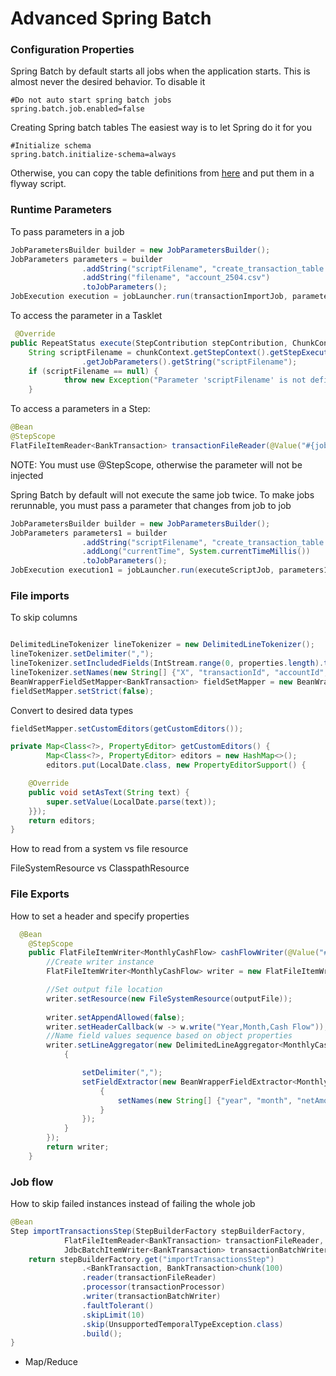 # Advanced Spring Batch

### Configuration Properties

Spring Batch by default starts all jobs when the application starts. 
This is almost never the desired behavior. To disable it

```
#Do not auto start spring batch jobs
spring.batch.job.enabled=false
```

Creating Spring batch tables
The easiest way is to let Spring do it for you

```
#Initialize schema
spring.batch.initialize-schema=always
```

Otherwise, you can copy the table definitions from
[here](https://docs.spring.io/spring-batch/docs/3.0.x/reference/html/metaDataSchema.html)
and put them in a flyway script.

### Runtime Parameters

To pass parameters in a job 
```java
JobParametersBuilder builder = new JobParametersBuilder();
JobParameters parameters = builder
                .addString("scriptFilename", "create_transaction_table.sql")
                .addString("filename", "account_2504.csv")
                .toJobParameters();
JobExecution execution = jobLauncher.run(transactionImportJob, parameters);
```

To access the parameter in a Tasklet 

```java
 @Override
public RepeatStatus execute(StepContribution stepContribution, ChunkContext chunkContext) throws Exception {
    String scriptFilename = chunkContext.getStepContext().getStepExecution()
                .getJobParameters().getString("scriptFilename");
    if (scriptFilename == null) {
            throw new Exception("Parameter 'scriptFilename' is not defined.");
    }
```

To access a parameters in a Step:
```java
@Bean
@StepScope
FlatFileItemReader<BankTransaction> transactionFileReader(@Value("#{jobParameters['filename']}") String filename) {
```

NOTE: You must use @StepScope, otherwise the parameter will not be injected

Spring Batch by default will not execute the same job twice.
To make jobs rerunnable, you must pass a parameter that changes from job to job

```java
JobParametersBuilder builder = new JobParametersBuilder();
JobParameters parameters1 = builder
                .addString("scriptFilename", "create_transaction_table.sql")
                .addLong("currentTime", System.currentTimeMillis())
                .toJobParameters();
JobExecution execution1 = jobLauncher.run(executeScriptJob, parameters1);
```

### File imports
To skip columns
```java

DelimitedLineTokenizer lineTokenizer = new DelimitedLineTokenizer();
lineTokenizer.setDelimiter(",");
lineTokenizer.setIncludedFields(IntStream.range(0, properties.length).toArray());
lineTokenizer.setNames(new String[] {"X", "transactionId", "accountId", "date", "type", "X", "amount"});
BeanWrapperFieldSetMapper<BankTransaction> fieldSetMapper = new BeanWrapperFieldSetMapper<>();
fieldSetMapper.setStrict(false);
```

Convert to desired data types
```java
fieldSetMapper.setCustomEditors(getCustomEditors());

private Map<Class<?>, PropertyEditor> getCustomEditors() {
        Map<Class<?>, PropertyEditor> editors = new HashMap<>();
        editors.put(LocalDate.class, new PropertyEditorSupport() {

    @Override
    public void setAsText(String text) {
        super.setValue(LocalDate.parse(text));
    }});
    return editors;
}
```

How to read from a system vs file resource

FileSystemResource vs ClasspathResource

### File Exports
How to set a header and specify properties
```java
  @Bean
    @StepScope
    public FlatFileItemWriter<MonthlyCashFlow> cashFlowWriter(@Value("#{jobParameters['outputFile']}") String outputFile) {
        //Create writer instance
        FlatFileItemWriter<MonthlyCashFlow> writer = new FlatFileItemWriter<>();

        //Set output file location
        writer.setResource(new FileSystemResource(outputFile));
        
        writer.setAppendAllowed(false);
        writer.setHeaderCallback(w -> w.write("Year,Month,Cash Flow"));
        //Name field values sequence based on object properties
        writer.setLineAggregator(new DelimitedLineAggregator<MonthlyCashFlow>() {
            {

                setDelimiter(",");
                setFieldExtractor(new BeanWrapperFieldExtractor<MonthlyCashFlow>() {
                    {
                        setNames(new String[] {"year", "month", "netAmount"});
                    }
                });
            }
        });
        return writer;
    }
```


### Job flow

How to skip failed instances instead of failing the whole job

```java
@Bean
Step importTransactionsStep(StepBuilderFactory stepBuilderFactory,
            FlatFileItemReader<BankTransaction> transactionFileReader,
            JdbcBatchItemWriter<BankTransaction> transactionBatchWriter) {
    return stepBuilderFactory.get("importTransactionsStep")
                .<BankTransaction, BankTransaction>chunk(100)
                .reader(transactionFileReader)
                .processor(transactionProcessor)
                .writer(transactionBatchWriter)
                .faultTolerant()
                .skipLimit(10)
                .skip(UnsupportedTemporalTypeException.class)
                .build();
}
```
- Map/Reduce




